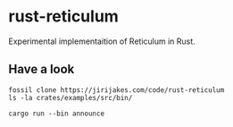 # rust-reticulum

Experimental implementaition of Reticulum in Rust.

## Have a look

```
fossil clone https://jirijakes.com/code/rust-reticulum
ls -la crates/examples/src/bin/

cargo run --bin announce
```
